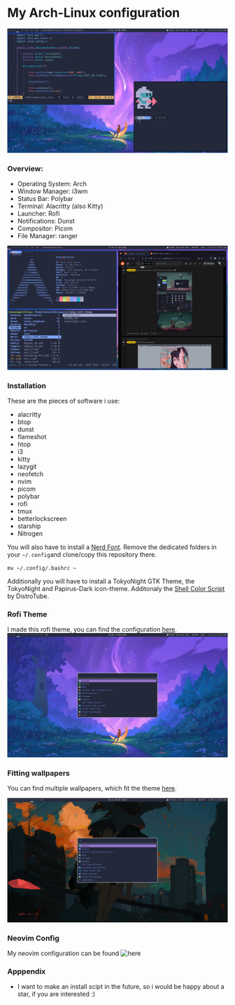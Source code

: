 # My Arch-Linux configuration

![Alt Text](https://github.com/w8ste/screenshots/blob/cfd39776e850c7bb34617b145936d45b1576562a/float_nvim.png)

### Overview:
- Operating System: Arch
- Window Manager: i3wm
- Status Bar: Polybar
- Terminal: Alacritty (also Kitty)
- Launcher: Rofi
- Notifications: Dunst
- Compositor: Picom
- File Manager: ranger

![Alt Text](https://github.com/w8ste/screenshots/blob/cfd39776e850c7bb34617b145936d45b1576562a/nfetch.png)

### Installation
These are the pieces of software i use:
- alacritty
- btop
- dunst
- flameshot
- htop
- i3
- kitty
- lazygit
- neofetch
- nvim
- picom
- polybar
- rofi
- tmux
- betterlockscreen
- starship
- Nitrogen

You will also have to install a [Nerd Font](https://www.nerdfonts.com/).
Remove the dedicated folders in your `~/.config`and clone/copy this repository there.
```
mv ~/.config/.bashrc ~
```
Additionally you will have to install a TokyoNight GTK Theme, the TokyoNight and Papirus-Dark icon-theme.
Additonaly the [Shell Color Script](https://gitlab.com/dwt1/shell-color-scripts) by DistroTube.

### Rofi Theme
I made this rofi theme, you can find the configuration [here](https://github.com/w8ste/Tokyonight-rofi-theme).
![Alt Text](https://github.com/w8ste/screenshots/blob/main/rofi.png)

### Fitting wallpapers 
You can find multiple wallpapers, which fit the theme [here](https://github.com/w8ste/dotfiles/tree/main/.wallpaper).

![Alt Text](https://github.com/w8ste/screenshots/blob/main/rofi_full.png)

### Neovim Config
My neovim configuration can be found  ![here](https://github.com/w8ste/nvim)

### Apppendix 
- I want to make an install scipt in the future, so i would be happy about a star, if you are interested :)
